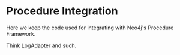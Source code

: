 # Procedure Integration

Here we keep the code used for integrating with Neo4j's Procedure Framework.

Think LogAdapter and such.
